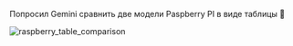 ---
---
Попросил Gemini сравнить две модели Paspberry PI в виде таблицы 🫠

![raspberry_table_comparison]({{site.url}}/assets/images/raspberry_table_comparison.jpg)